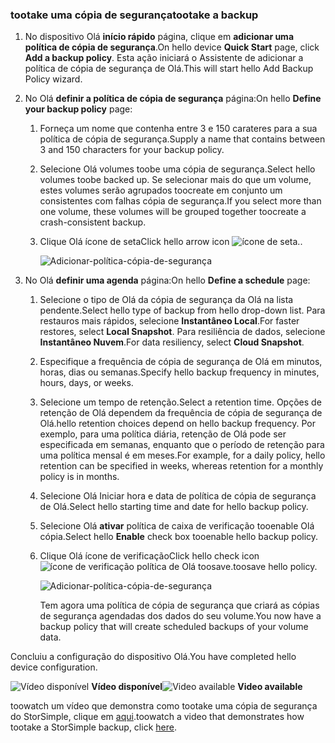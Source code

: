 <!--author=alkohli last changed: 9/17/15-->

### <a name="tootake-a-backup"></a><span data-ttu-id="b8532-101">tootake uma cópia de segurança</span><span class="sxs-lookup"><span data-stu-id="b8532-101">tootake a backup</span></span>
1. <span data-ttu-id="b8532-102">No dispositivo Olá **início rápido** página, clique em **adicionar uma política de cópia de segurança**.</span><span class="sxs-lookup"><span data-stu-id="b8532-102">On hello device **Quick Start** page, click **Add a backup policy**.</span></span> <span data-ttu-id="b8532-103">Esta ação iniciará o Assistente de adicionar a política de cópia de segurança de Olá.</span><span class="sxs-lookup"><span data-stu-id="b8532-103">This will start hello Add Backup Policy wizard.</span></span> 
2. <span data-ttu-id="b8532-104">No Olá **definir a política de cópia de segurança** página:</span><span class="sxs-lookup"><span data-stu-id="b8532-104">On hello **Define your backup policy** page:</span></span>
   
   1. <span data-ttu-id="b8532-105">Forneça um nome que contenha entre 3 e 150 carateres para a sua política de cópia de segurança.</span><span class="sxs-lookup"><span data-stu-id="b8532-105">Supply a name that contains between 3 and 150 characters for your backup policy.</span></span>
   2. <span data-ttu-id="b8532-106">Selecione Olá volumes toobe uma cópia de segurança.</span><span class="sxs-lookup"><span data-stu-id="b8532-106">Select hello volumes toobe backed up.</span></span> <span data-ttu-id="b8532-107">Se selecionar mais do que um volume, estes volumes serão agrupados toocreate em conjunto um consistentes com falhas cópia de segurança.</span><span class="sxs-lookup"><span data-stu-id="b8532-107">If you select more than one volume, these volumes will be grouped together toocreate a crash-consistent backup.</span></span>
   3. <span data-ttu-id="b8532-108">Clique Olá ícone de seta</span><span class="sxs-lookup"><span data-stu-id="b8532-108">Click hello arrow icon</span></span> ![ícone de seta](./media/storsimple-take-backup/HCS_ArrowIcon-include.png)<span data-ttu-id="b8532-110">.</span><span class="sxs-lookup"><span data-stu-id="b8532-110">.</span></span> 
      
      ![Adicionar-política-cópia-de-segurança](./media/storsimple-take-backup/HCS_AddBackupPolicyWizard1M-include.png)
3. <span data-ttu-id="b8532-112">No Olá **definir uma agenda** página:</span><span class="sxs-lookup"><span data-stu-id="b8532-112">On hello **Define a schedule** page:</span></span>
   
   1. <span data-ttu-id="b8532-113">Selecione o tipo de Olá da cópia de segurança da Olá na lista pendente.</span><span class="sxs-lookup"><span data-stu-id="b8532-113">Select hello type of backup from hello drop-down list.</span></span> <span data-ttu-id="b8532-114">Para restauros mais rápidos, selecione **Instantâneo Local**.</span><span class="sxs-lookup"><span data-stu-id="b8532-114">For faster restores, select **Local Snapshot**.</span></span> <span data-ttu-id="b8532-115">Para resiliência de dados, selecione **Instantâneo Nuvem**.</span><span class="sxs-lookup"><span data-stu-id="b8532-115">For data resiliency, select **Cloud Snapshot**.</span></span>
   2. <span data-ttu-id="b8532-116">Especifique a frequência de cópia de segurança de Olá em minutos, horas, dias ou semanas.</span><span class="sxs-lookup"><span data-stu-id="b8532-116">Specify hello backup frequency in minutes, hours, days, or weeks.</span></span>
   3. <span data-ttu-id="b8532-117">Selecione um tempo de retenção.</span><span class="sxs-lookup"><span data-stu-id="b8532-117">Select a retention time.</span></span> <span data-ttu-id="b8532-118">Opções de retenção de Olá dependem da frequência de cópia de segurança de Olá.</span><span class="sxs-lookup"><span data-stu-id="b8532-118">hello retention choices depend on hello backup frequency.</span></span> <span data-ttu-id="b8532-119">Por exemplo, para uma política diária, retenção de Olá pode ser especificada em semanas, enquanto que o período de retenção para uma política mensal é em meses.</span><span class="sxs-lookup"><span data-stu-id="b8532-119">For example, for a daily policy, hello retention can be specified in weeks, whereas retention for a monthly policy is in months.</span></span>
   4. <span data-ttu-id="b8532-120">Selecione Olá Iniciar hora e data de política de cópia de segurança de Olá.</span><span class="sxs-lookup"><span data-stu-id="b8532-120">Select hello starting time and date for hello backup policy.</span></span>
   5. <span data-ttu-id="b8532-121">Selecione Olá **ativar** política de caixa de verificação tooenable Olá cópia.</span><span class="sxs-lookup"><span data-stu-id="b8532-121">Select hello **Enable** check box tooenable hello backup policy.</span></span> 
   6. <span data-ttu-id="b8532-122">Clique Olá ícone de verificação</span><span class="sxs-lookup"><span data-stu-id="b8532-122">Click hello check icon</span></span> ![ícone de verificação](./media/storsimple-take-backup/HCS_CheckIcon-include.png) <span data-ttu-id="b8532-124">política de Olá toosave.</span><span class="sxs-lookup"><span data-stu-id="b8532-124">toosave hello policy.</span></span>
      
      ![Adicionar-política-cópia-de-segurança](./media/storsimple-take-backup/HCS_AddBackupPolicyWizard2M-include.png)
      
      <span data-ttu-id="b8532-126">Tem agora uma política de cópia de segurança que criará as cópias de segurança agendadas dos dados do seu volume.</span><span class="sxs-lookup"><span data-stu-id="b8532-126">You now have a backup policy that will create scheduled backups of your volume data.</span></span>

<span data-ttu-id="b8532-127">Concluiu a configuração do dispositivo Olá.</span><span class="sxs-lookup"><span data-stu-id="b8532-127">You have completed hello device configuration.</span></span> 

<span data-ttu-id="b8532-128">![Vídeo disponível](./media/storsimple-take-backup/Video_icon.png) **Vídeo disponível**</span><span class="sxs-lookup"><span data-stu-id="b8532-128">![Video available](./media/storsimple-take-backup/Video_icon.png) **Video available**</span></span>

<span data-ttu-id="b8532-129">toowatch um vídeo que demonstra como tootake uma cópia de segurança do StorSimple, clique em [aqui](https://azure.microsoft.com/documentation/videos/take-a-storsimple-backup/).</span><span class="sxs-lookup"><span data-stu-id="b8532-129">toowatch a video that demonstrates how tootake a StorSimple backup, click [here](https://azure.microsoft.com/documentation/videos/take-a-storsimple-backup/).</span></span>

